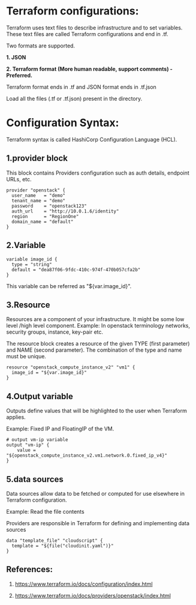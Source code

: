 Terraform configurations:
============================
Terraform uses text files to describe infrastructure and to set variables. These text files are called Terraform configurations and end in .tf.

Two formats are supported.

**1. JSON**

**2. Terraform format (More human readable, support comments) - Preferred.**

Terraform format ends in .tf and JSON format ends in .tf.json

Load all the files (.tf or .tf.json) present in the directory.


Configuration Syntax:
============================

Terraform syntax is called HashiCorp Configuration Language (HCL).

1.provider block
---------------------

This block contains Providers  configuration such as auth details, endpoint URLs, etc. 


```
provider "openstack" {
  user_name   = "demo"
  tenant_name = "demo"
  password    = "openstack123"
  auth_url    = "http://10.0.1.6/identity"
  region      = "RegionOne"
  domain_name = "default"
}

```

2.Variable
---------------------

```
variable image_id {
  type = "string"
  default = "dea87f06-9fdc-410c-974f-470b057cfa2b"
}
```

This variable can be referred as "${var.image_id}".



3.Resource
---------------------

Resources are a component of your infrastructure. It might be some low level /high level component. Example: In openstack terminology networks, security groups, instance, key-pair etc.

The resource block creates a resource of the given TYPE (first parameter) and NAME (second parameter). The combination of the type and name must be unique.

```
resource "openstack_compute_instance_v2" "vm1" {
  image_id = "${var.image_id}"
}

```

4.Output variable
---------------------

Outputs define values that will be highlighted to the user when Terraform applies. 

Example: Fixed IP and FloatingIP of the VM.


```
# output vm-ip variable 
output "vm-ip" {
	value = "${openstack_compute_instance_v2.vm1.network.0.fixed_ip_v4}"
}
```

5.data sources
---------------------

Data sources allow data to be fetched or computed for use elsewhere in Terraform configuration.

Example:  Read the file contents 

Providers are responsible in Terraform for defining and implementing data sources

```
data "template_file" "cloudscript" {
  template = "${file("cloudinit.yaml")}"
}

```


References:
---------------

1. https://www.terraform.io/docs/configuration/index.html

2. https://www.terraform.io/docs/providers/openstack/index.html
